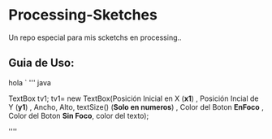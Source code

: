 # Processing-Sketches
Un repo especial para mis scketchs en processing..
## Guia de Uso: ##
hola
`<addr> 
''' java

TextBox tv1;
tv1= new TextBox(Posición Inicial en X (**x1**) , Posición Incial de Y (**y1**) , Ancho, Alto, textSize() (**Solo en numeros**) , Color del Boton **EnFoco** , Color del Boton **Sin Foco**, color del texto);

''''
